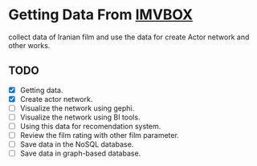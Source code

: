 # Getting Data From [IMVBOX](https://imvbox.com/)
collect data of Iranian film and use the data for create Actor network and other works.


## TODO
- [x] Getting data.
- [x] Create actor network.
- [ ] Visualize the network using gephi.
- [ ] Visualize the network using BI tools. 
- [ ] Using this data for recomendation system.
- [ ] Review the film rating with other film parameter.
- [ ] Save data in the NoSQL database.
- [ ] Save data in graph-based database.
